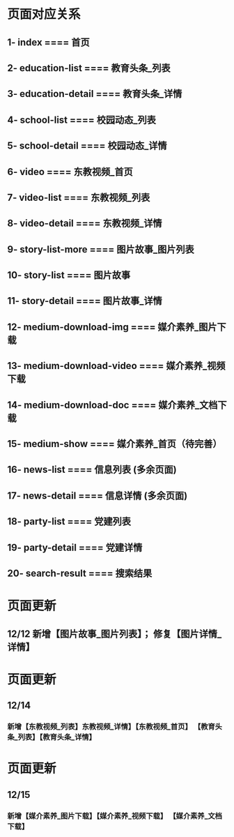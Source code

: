 # 页面对应关系

## 1- index              ==== 首页

## 2- education-list     ==== 教育头条_列表
## 3- education-detail   ==== 教育头条_详情

## 4- school-list        ==== 校园动态_列表
## 5- school-detail      ==== 校园动态_详情

## 6- video              ==== 东教视频_首页
## 7- video-list         ==== 东教视频_列表
## 8- video-detail       ==== 东教视频_详情

## 9- story-list-more    ==== 图片故事_图片列表
## 10- story-list         ==== 图片故事
## 11- story-detail       ==== 图片故事_详情

## 12- medium-download-img         ==== 媒介素养_图片下载
## 13- medium-download-video       ==== 媒介素养_视频下载
## 14- medium-download-doc         ==== 媒介素养_文档下载


## 15- medium-show         ==== 媒介素养_首页（待完善）
## 16- news-list          ==== 信息列表 (多余页面)
## 17- news-detail        ==== 信息详情 (多余页面)

## 18- party-list          ==== 党建列表
## 19- party-detail        ==== 党建详情

## 20- search-result        ==== 搜索结果

# 页面更新
## 12/12 新增【图片故事_图片列表】； 修复【图片详情_详情】

# 页面更新
## 12/14 
### 新增【东教视频_列表】东教视频_详情】【东教视频_首页】 【教育头条_列表】【教育头条_详情】 

# 页面更新
## 12/15
### 新增【媒介素养_图片下载】【媒介素养_视频下载】 【媒介素养_文档下载】
